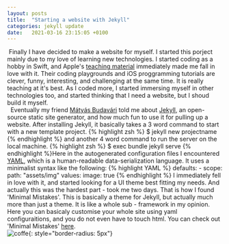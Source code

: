 ```yaml
---
layout: posts
title:  "Starting a website with Jekyll"
categories: jekyll update
date:   2021-03-16 23:15:05 +0100
---
```

&nbsp;Finally I have decided to make a website for myself. I started this porject mainly due to my love of learning new technologies. I started coding as a hobby in Swift, and Apple's [teaching material][apple] immediately made me fall in love with it. Their coding playgrounds and iOS proggramming tutorials are clever, funny, interesting, and challenging at the same time. It is really teaching at it's best. As I coded more, I started immersing myself in other technologies too, and started thinking that I need a website, but I shoud build it myself.   
&nbsp; Eventually my friend [Mátyás Budavári][mátyás] told me about [Jekyll][jekyll], an open-source static site generator, and how much fun to use it for pulling up a website. After installing Jekyll, it basically takes a 3 word command to start with a new template project. {% highlight zsh %} $ jekyll new projectname {% endhighlight %} and another 4 word command to  run the server on the local machine. {% highlight zsh %} $ exec bundle jekyll serve {% endhighlight %}Here in the autogenerated configuration files I encountered [YAML][yaml], which is a human-readable data-serialization language. It uses a minimalist syntax like the following: {% highlight YAML %} 
             defaults:
               - scope:
                 path: "assets/img"
                   values:
                     image: true 
                {% endhighlight %}
I immediately fell in love with it, and started looking for a UI theme best fitting my needs. And actually this was the hardest part - took me two days. That is how I found 'Minimal Mistakes'. This is basically a theme for Jekyll, but actually much more than just a theme. It is like a whole sub - framework in my opinion. Here you can basicaly customise your whole site using yaml configuraitions, and you do not even have to touch html. You can check out 'Minimal Mistakes' [here][mistakes].  
![coffe](greg_portfolio/assets/img/coffee.JPG){: style="border-radius: 5px"}

[mátyás]: https://budavariam.github.io
[jekyll]: https://jekyllrb.com
[apple]:  https://books.apple.com/us/book/app-development-with-swift/id1465002990
[mistakes]: https://mmistakes.github.io/minimal-mistakes/
[yaml]: https://en.wikipedia.org/wiki/YAML
<!-- //instagam embed code -->
